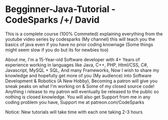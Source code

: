 # Begginner-Java-Tutorial - CodeSparks /+/ David
This is a complete course (100% Commeted) explaining everything from the youtube video series by codesparks (My channel)
this will teach you the basics of java even if you have no prior coding knownage (Some things might seem slow if you do but its for newbies too)

About me,
I'm a 15-Year-old Software developer with 4+ Years of experience working in languages like Java, C++, PHP, Html/CSS, C#, Javascript, MySQL + SQL, And many Frameworks,
Now I wish to share my knowledge and hopefully get more of you (My audience) into Software Development & Robotics (A New Hobby),
Becoming a patron will give you sneak peaks on what I'm working on & Some of my closed source code!
Anything i release to my patron will eventually be released to the public so nothing is closed knowledge.
You will also get Support from me in any coding problem you have,
Support me at patreon.com/CodeSparks

Notice: New tutorials will take time with each one taking 2-3 hours
